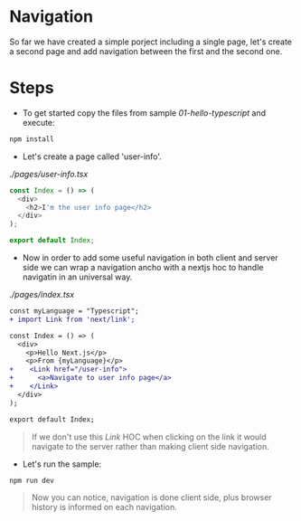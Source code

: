 # Navigation

So far we have created a simple porject including a single page, let's create a second page and add navigation between the first
and the second one.

# Steps

- To get started copy the files from sample _01-hello-typescript_ and execute:

```bash
npm install
```

- Let's create a page called 'user-info'.

_./pages/user-info.tsx_

```typescript
const Index = () => (
  <div>
    <h2>I'm the user info page</h2>    
  </div>
);

export default Index;
```

- Now in order to add some useful navigation in both client and server side we can wrap a navigation ancho with a nextjs
hoc to handle navigatin in an universal way.

_./pages/index.tsx_

```diff
const myLanguage = "Typescript";
+ import Link from 'next/link';

const Index = () => (
  <div>
    <p>Hello Next.js</p>
    <p>From {myLanguage}</p>
+    <Link href="/user-info">
+      <a>Navigate to user info page</a>
+    </Link>    
  </div>
);

export default Index;
```

> If we don't use this _Link_ HOC when clicking on the link it would navigate to the server rather than making client side 
navigation.

- Let's run the sample:

```bash
npm run dev
```

> Now you can notice, navigation is done client side, plus browser history is informed on each navigation.